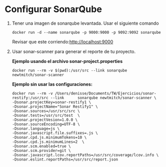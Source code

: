 # Configurar SonarQube

1. Tener una imagen de sonarqube levantada. Usar el siguiente comando 
    ```
    docker run -d --name sonarqube -p 9000:9000 -p 9092:9092 sonarqube
    ```
    Revisar que este corriendo:[http://localhost:9000](http://localhost:9000)   
2. Usar sonar-scanner para generar el reporte de tu proyecto.

    **Ejemplo usando el archivo sonar-project.properties**
    
    ```
    docker run --rm -v $(pwd):/usr/src --link sonarqube newtmitch/sonar-scanner
    ```
    
    **Ejemplo sin usar las configuraciones:**
    ```
    docker run --rm -v /Users/denisse/Documents/TW/Ejercicios/sonar-restify:/usr/src --link      sonarqube newtmitch/sonar-scanner \
    -Dsonar.projectKey=sonar-restify1 \
    -Dsonar.projectName="Sonar Restify1" \
    -Dsonar.sources=/usr/src/src \
    -Dsonar.tests=/usr/src/test  \
    -Dsonar.projectVesion=1.0.0 \
    -Dsonar.sourceEncoding=UTF-8 \
    -Dsonar.language=js \
    -Dsonar.javascript.file.suffixes=.js \
    -Dsonar.cpd.js.minimumTokens=10 \
    -Dsonar.cpd.js.minimumLines=2  \
    -Dsonar.scm.enabled=true \
    -Dsonar.scm.provider=git \
    -Dsonar.javascript.lcov.reportPaths=/usr/src/coverage/lcov.info \
    -Dsonar.eslint.reportPaths=/usr/src/report.json
    ```

